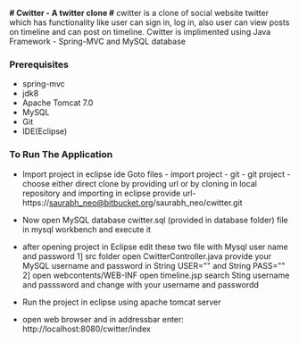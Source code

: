 **# Cwitter - A twitter clone #**
 cwitter is a clone of social website twitter which has functionality like user can sign in, log in, also user can view posts on timeline and can post on timeline.
 Cwitter is implimented using Java Framework - Spring-MVC and MySQL database

### Prerequisites ###
* spring-mvc
* jdk8
* Apache Tomcat 7.0
* MySQL
* Git
* IDE(Eclipse)

### To Run The Application ###
* Import project in eclipse ide
     Goto files - import project - git - git project - choose either direct clone by providing url or by cloning in local repository and importing in eclipse
    provide url- https://saurabh_neo@bitbucket.org/saurabh_neo/cwitter.git

* Now open MySQL database cwitter.sql (provided in database folder) file in mysql workbench and execute it
* after opening project in Eclipse edit these two file with Mysql user name and password 
  1] src folder open CwitterController.java provide your MySQL username and password in String USER="" and String PASS=""
  2] open webcontents/WEB-INF open timeline.jsp search Sting username and passsword and change with your username and passwordd

* Run the project in eclipse using apache tomcat server
* open web browser and in addressbar enter:
  http://localhost:8080/cwitter/index

